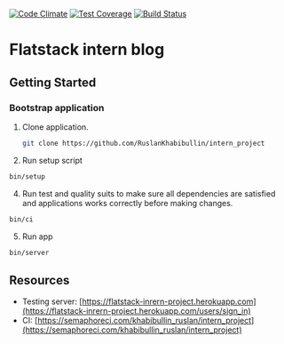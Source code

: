 [![Code Climate](https://codeclimate.com/github/RuslanKhabibullin/intern_project/badges/gpa.svg)](https://codeclimate.com/github/RuslanKhabibullin/intern_project)
[![Test Coverage](https://codeclimate.com/github/RuslanKhabibullin/intern_project/badges/coverage.svg)](https://codeclimate.com/github/RuslanKhabibullin/intern_project/coverage)
[![Build Status](https://semaphoreci.com/api/v1/khabibullin_ruslan/intern_project/branches/master/badge.svg)](https://semaphoreci.com/khabibullin_ruslan/intern_project)
# Flatstack intern blog
## Getting Started

### Bootstrap application

1. Clone application.

   ```bash
   git clone https://github.com/RuslanKhabibullin/intern_project
   ```
3. Run setup script

  ```bash
  bin/setup
  ```

4. Run test and quality suits to make sure all dependencies are satisfied and applications works correctly before making changes.

  ```bash
  bin/ci
  ```

5. Run app

  ```bash
  bin/server
  ```

## Resources

- Testing server: [https://flatstack-inrern-project.herokuapp.com](https://flatstack-inrern-project.herokuapp.com/users/sign_in)
- CI: [https://semaphoreci.com/khabibullin_ruslan/intern_project](https://semaphoreci.com/khabibullin_ruslan/intern_project)
